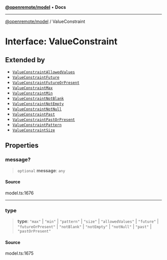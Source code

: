 [**@openremote/model**](../README.md) • **Docs**

***

[@openremote/model](../globals.md) / ValueConstraint

# Interface: ValueConstraint

## Extended by

- [`ValueConstraintAllowedValues`](ValueConstraintAllowedValues.md)
- [`ValueConstraintFuture`](ValueConstraintFuture.md)
- [`ValueConstraintFutureOrPresent`](ValueConstraintFutureOrPresent.md)
- [`ValueConstraintMax`](ValueConstraintMax.md)
- [`ValueConstraintMin`](ValueConstraintMin.md)
- [`ValueConstraintNotBlank`](ValueConstraintNotBlank.md)
- [`ValueConstraintNotEmpty`](ValueConstraintNotEmpty.md)
- [`ValueConstraintNotNull`](ValueConstraintNotNull.md)
- [`ValueConstraintPast`](ValueConstraintPast.md)
- [`ValueConstraintPastOrPresent`](ValueConstraintPastOrPresent.md)
- [`ValueConstraintPattern`](ValueConstraintPattern.md)
- [`ValueConstraintSize`](ValueConstraintSize.md)

## Properties

### message?

> `optional` **message**: `any`

#### Source

model.ts:1676

***

### type

> **type**: `"max"` \| `"min"` \| `"pattern"` \| `"size"` \| `"allowedValues"` \| `"future"` \| `"futureOrPresent"` \| `"notBlank"` \| `"notEmpty"` \| `"notNull"` \| `"past"` \| `"pastOrPresent"`

#### Source

model.ts:1675
